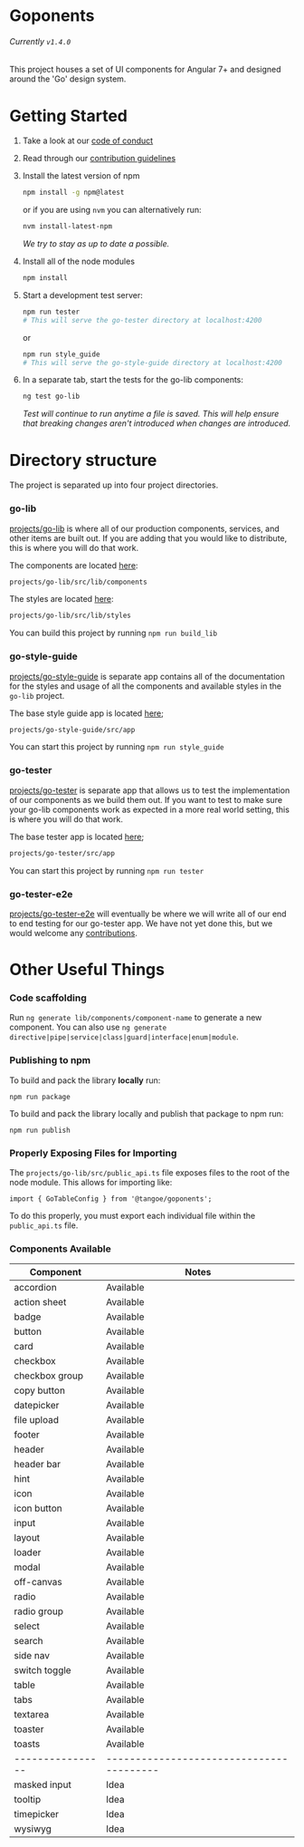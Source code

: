# Goponents

###### Currently `v1.4.0`

This project houses a set of UI components for Angular 7+ and designed around the 'Go' design system.

# Getting Started
1. Take a look at our [code of conduct](https://github.com/mobi/goponents/blob/master/CODE_OF_CONDUCT.md)
2. Read through our [contribution guidelines](https://github.com/mobi/goponents/blob/master/CONTRIBUTING.md)
3. Install the latest version of npm

   ```bash
   npm install -g npm@latest
   ```
   or if you are using `nvm` you can alternatively run:
   ```bash
   nvm install-latest-npm
   ```
   _We try to stay as up to date a possible._
4. Install all of the node modules
   ```bash
   npm install
   ```
5. Start a development test server:
   ```bash
   npm run tester
   # This will serve the go-tester directory at localhost:4200
   ```
   or
   ```bash
   npm run style_guide
   # This will serve the go-style-guide directory at localhost:4200
   ```
6. In a separate tab, start the tests for the go-lib components:
   ```bash
   ng test go-lib
   ```
   _Test will continue to run anytime a file is saved. This will help ensure that breaking changes aren't introduced when changes are introduced._

# Directory structure
The project is separated up into four project directories.

### go-lib
[projects/go-lib](https://github.com/mobi/goponents/tree/master/projects/go-lib) is where all of our production components, services, and other items are built out. If you are adding that you would like to distribute, this is where you will do that work.

The components are located [here](https://github.com/mobi/goponents/tree/master/projects/go-lib/src/lib/components):
```bash
projects/go-lib/src/lib/components
```

The styles are located [here](https://github.com/mobi/goponents/tree/master/projects/go-lib/src/lib/styles):
```bash
projects/go-lib/src/lib/styles
```

You can build this project by running `npm run build_lib`

### go-style-guide
[projects/go-style-guide](https://github.com/mobi/goponents/tree/master/projects/go-style-guide) is separate app contains all of the documentation for the styles and usage of all the components and available styles in the `go-lib` project.

The base style guide app is located [here](https://github.com/mobi/goponents/tree/master/projects/go-style-guide/src/app);
```bash
projects/go-style-guide/src/app
```

You can start this project by running `npm run style_guide`

### go-tester
[projects/go-tester](https://github.com/mobi/goponents/tree/master/projects/go-tester) is separate app that allows us to test the implementation of our components as we build them out. If you want to test to make sure your go-lib components work as expected in a more real world setting, this is where you will do that work.

The base tester app is located [here](https://github.com/mobi/goponents/tree/master/projects/go-tester/src/app);
```bash
projects/go-tester/src/app
```

You can start this project by running `npm run tester`

### go-tester-e2e
[projects/go-tester-e2e](https://github.com/mobi/goponents/tree/master/projects/go-tester-e2e) will eventually be where we will write all of our end to end testing for our go-tester app. We have not yet done this, but we would welcome any [contributions](https://github.com/mobi/goponents/blob/master/CONTRIBUTING.md).


# Other Useful Things

### Code scaffolding

Run `ng generate lib/components/component-name` to generate a new component. You can also use `ng generate directive|pipe|service|class|guard|interface|enum|module`.

### Publishing to npm
To build and pack the library **locally** run:
```
npm run package
```

To build and pack the library locally and publish that package to npm run:
```
npm run publish
```

### Properly Exposing Files for Importing

The `projects/go-lib/src/public_api.ts` file exposes files to the root of the node module. This allows for importing like:

`import { GoTableConfig } from '@tangoe/goponents';`

To do this properly, you must export each individual file within the `public_api.ts` file.

### Components Available

| Component      | Notes                                  |
|----------------|----------------------------------------|
| accordion      | Available                              |
| action sheet   | Available                              |
| badge          | Available                              |
| button         | Available                              |
| card           | Available                              |
| checkbox       | Available                              |
| checkbox group | Available                              |
| copy button    | Available                              |
| datepicker     | Available                              |
| file upload    | Available                              |
| footer         | Available                              |
| header         | Available                              |
| header bar     | Available                              |
| hint           | Available                              |
| icon           | Available                              |
| icon button    | Available                              |
| input          | Available                              |
| layout         | Available                              |
| loader         | Available                              |
| modal          | Available                              |
| off-canvas     | Available                              |
| radio          | Available                              |
| radio group    | Available                              |
| select         | Available                              |
| search         | Available                              |
| side nav       | Available                              |
| switch toggle  | Available                              |
| table          | Available                              |
| tabs           | Available                              |
| textarea       | Available                              |
| toaster        | Available                              |
| toasts         | Available                              |
|----------------|----------------------------------------|
| masked input   | Idea                                   |
| tooltip        | Idea                                   |
| timepicker     | Idea                                   |
| wysiwyg        | Idea                                   |

